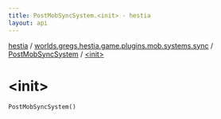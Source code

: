 ```yaml
---
title: PostMobSyncSystem.<init> - hestia
layout: api
---
```


<div class='api-docs-breadcrumbs'><a href="../../index.html">hestia</a> / <a href="../index.html">worlds.gregs.hestia.game.plugins.mob.systems.sync</a> / <a href="index.html">PostMobSyncSystem</a> / <a href="./-init-.html">&lt;init&gt;</a></div>

# &lt;init&gt;

<div class="signature"><code><span class="identifier">PostMobSyncSystem</span><span class="symbol">(</span><span class="symbol">)</span></code></div>
